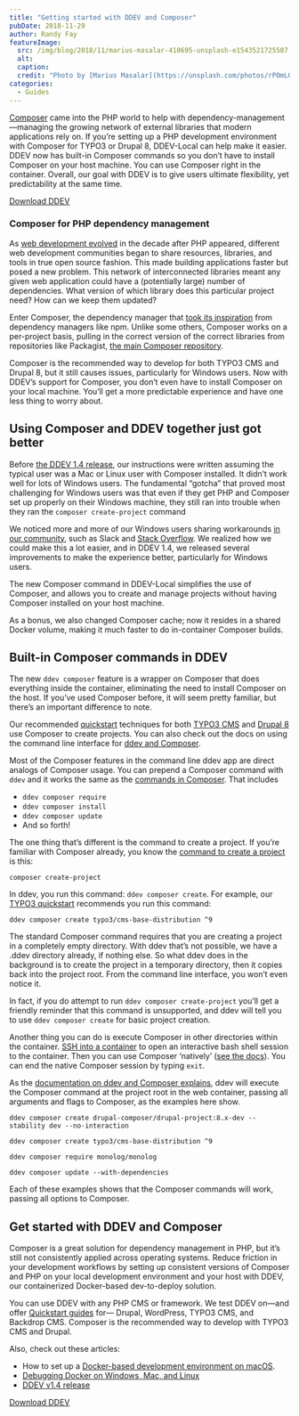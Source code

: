```yaml
---
title: "Getting started with DDEV and Composer"
pubDate: 2018-11-29
author: Randy Fay
featureImage:
  src: /img/blog/2018/11/marius-masalar-410695-unsplash-e1543521725507.jpg
  alt:
  caption:
  credit: "Photo by [Marius Masalar](https://unsplash.com/photos/rPOmLGwai2w?utm%5Fsource=unsplash&utm%5Fmedium=referral&utm%5Fcontent=creditCopyText) on [Unsplash](https://unsplash.com/?utm%5Fsource=unsplash&utm%5Fmedium=referral&utm%5Fcontent=creditCopyText)."
categories:
  - Guides
---
```


[Composer](https://getcomposer.org) came into the PHP world to help with dependency-management—managing the growing network of external libraries that modern applications rely on. If you’re setting up a PHP development environment with Composer for TYPO3 or Drupal 8, DDEV-Local can help make it easier. DDEV now has built-in Composer commands so you don’t have to install Composer on your host machine. You can use Composer right in the container. Overall, our goal with DDEV is to give users ultimate flexibility, yet predictability at the same time.

[Download DDEV](https://github.com/drud/ddev)

### Composer for PHP dependency management

As [web development evolved](https://ddev.com/devops/dev-to-deploy-the-evolution-landscape-of-modern-web-development/) in the decade after PHP appeared, different web development communities began to share resources, libraries, and tools in true open source fashion. This made building applications faster but posed a new problem. This network of interconnected libraries meant any given web application could have a (potentially large) number of dependencies. What version of which library does this particular project need? How can we keep them updated?

Enter Composer, the dependency manager that [took its inspiration](https://getcomposer.org/doc/00-intro.md) from dependency managers like npm. Unlike some others, Composer works on a per-project basis, pulling in the correct version of the correct libraries from repositories like Packagist, [the main Composer repository](https://getcomposer.org/doc/01-basic-usage.md#packagist).

Composer is the recommended way to develop for both TYPO3 CMS and Drupal 8, but it still causes issues, particularly for Windows users. Now with DDEV’s support for Composer, you don’t even have to install Composer on your local machine. You’ll get a more predictable experience and have one less thing to worry about.

## Using Composer and DDEV together just got better

Before [the DDEV 1.4 release](https://ddev.com/ddev-local/ddev-v1-4-0-in-container-composer-commands-ssh-authentication-database-export/), our instructions were written assuming the typical user was a Mac or Linux user with Composer installed. It didn’t work well for lots of Windows users. The fundamental “gotcha” that proved most challenging for Windows users was that even if they get PHP and Composer set up properly on their Windows machine, they still ran into trouble when they ran the `composer create-project` command

We noticed more and more of our Windows users sharing workarounds [in our community](https://ddev.readthedocs.io/en/latest/#support), such as Slack and [Stack Overflow](https://stackoverflow.com/questions/tagged/ddev). We realized how we could make this a lot easier, and in DDEV 1.4, we released several improvements to make the experience better, particularly for Windows users.

The new Composer command in DDEV-Local simplifies the use of Composer, and allows you to create and manage projects without having Composer installed on your host machine.

As a bonus, we also changed Composer cache; now it resides in a shared Docker volume, making it much faster to do in-container Composer builds.

## Built-in Composer commands in DDEV

The new `ddev composer` feature is a wrapper on Composer that does everything inside the container, eliminating the need to install Composer on the host. If you’ve used Composer before, it will seem pretty familiar, but there’s an important difference to note.

Our recommended [quickstart](https://ddev.readthedocs.io/en/latest/users/cli-usage/#quickstart-guides) techniques for both [TYPO3 CMS](https://ddev.readthedocs.io/en/latest/users/cli-usage/#typo3-quickstart) and [Drupal 8](https://ddev.readthedocs.io/en/latest/users/cli-usage/#drupal-8-quickstart) use Composer to create projects. You can also check out the docs on using the command line interface for [ddev and Composer](https://ddev.readthedocs.io/en/latest/users/developer-tools/#ddev-and-composer).

Most of the Composer features in the command line ddev app are direct analogs of Composer usage. You can prepend a Composer command with `ddev` and it works the same as the [commands in Composer](https://getcomposer.org/doc/03-cli.md). That includes

- `ddev composer require`
- `ddev composer install`
- `ddev composer update`
- And so forth!

The one thing that’s different is the command to create a project. If you’re familiar with Composer already, you know the [command to create a project](https://getcomposer.org/doc/03-cli.md#create-project) is this:

`composer create-project`

In ddev, you run this command: `ddev composer create`. For example, our [TYPO3 quickstart](https://ddev.readthedocs.io/en/latest/users/cli-usage/#typo3-quickstart) recommends you run this command:

`ddev composer create typo3/cms-base-distribution ^9`

The standard Composer command requires that you are creating a project in a completely empty directory. With ddev that’s not possible, we have a .ddev directory already, if nothing else. So what ddev does in the background is to create the project in a temporary directory, then it copies back into the project root. From the command line interface, you won’t even notice it.

In fact, if you do attempt to run `ddev composer create-project` you’ll get a friendly reminder that this command is unsupported, and ddev will tell you to use `ddev composer create` for basic project creation.

Another thing you can do is execute Composer in other directories within the container. [SSH into a container](https://ddev.readthedocs.io/en/latest/users/cli-usage/#ssh-into-containers) to open an interactive bash shell session to the container. Then you can use Composer ‘natively’ ([see the docs](https://ddev.readthedocs.io/en/latest/users/developer-tools/#ddev-and-composer)). You can end the native Composer session by typing `exit`.

As the [documentation on ddev and Composer explains](https://ddev.readthedocs.io/en/latest/users/developer-tools/#ddev-and-composer), ddev will execute the Composer command at the project root in the web container, passing all arguments and flags to Composer, as the examples here show.

`ddev composer create drupal-composer/drupal-project:8.x-dev --stability dev --no-interaction`

`ddev composer create typo3/cms-base-distribution ^9`

`ddev composer require monolog/monolog`

`ddev composer update --with-dependencies`

Each of these examples shows that the Composer commands will work, passing all options to Composer.

## Get started with DDEV and Composer

Composer is a great solution for dependency management in PHP, but it’s still not consistently applied across operating systems. Reduce friction in your development workflows by setting up consistent versions of Composer and PHP on your local development environment and your host with DDEV, our containerized Docker-based dev-to-deploy solution.

You can use DDEV with any PHP CMS or framework. We test DDEV on—and offer [Quickstart guides](https://ddev.readthedocs.io/en/latest/users/cli-usage/#quickstart-guides) for— Drupal, WordPress, TYPO3 CMS, and Backdrop CMS. Composer is the recommended way to develop with TYPO3 CMS and Drupal.

Also, check out these articles:

- How to set up a [Docker-based development environment on macOS](https://ddev.com/ddev-local/ddev-local-scratch-macos/).
- [Debugging Docker on Windows, Mac, and Linux](https://ddev.com/ddev-local/debugging-docker-on-windows-mac-and-linux/)
- [DDEV v1.4 release](https://ddev.com/ddev-local/ddev-v1-4-0-in-container-composer-commands-ssh-authentication-database-export/)

[Download DDEV](https://github.com/drud/ddev)
